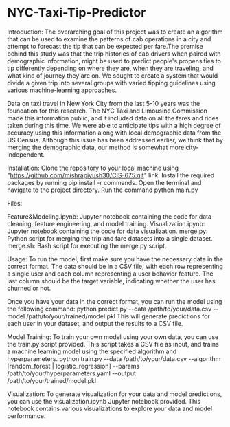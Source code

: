 # NYC-Taxi-Tip-Predictor

Introduction: The overarching goal of this project was to create an algorithm that can be used to examine the patterns of cab operations in a city and attempt to forecast the tip that can be expected per fare.The premise behind this study was that the trip histories of cab drivers when paired with demographic information, might be used to predict people's propensities to tip differently depending on where they are, when they are traveling, and what kind of journey they are on. We sought to create a system that would divide a given trip into several groups with varied tipping guidelines using various machine-learning approaches.

Data on taxi travel in New York City from the last 5-10 years was the foundation for this research. The NYC Taxi and Limousine Commission made this information public, and it included data on all the fares and rides taken during this time. We were able to anticipate tips with a high degree of accuracy using this information along with local demographic data from the US Census. Although this issue has been addressed earlier, we think that by merging the demographic data, our method is somewhat more city-independent.

Installation: Clone the repository to your local machine using "https://github.com/mishrapiyush30/CIS-675.git" link. Install the required packages by running pip install -r commands. Open the terminal and navigate to the project directory. Run the command python main.py

Files:

Feature&Modeling.ipynb: Jupyter notebook containing the code for data cleaning, feature engineering, and model training. Visualization.ipynb: Jupyter notebook containing the code for data visualization. merge.py: Python script for merging the trip and fare datasets into a single dataset. merge.sh: Bash script for executing the merge.py script.

Usage: To run the model, first make sure you have the necessary data in the correct format. The data should be in a CSV file, with each row representing a single user and each column representing a user behavior feature. The last column should be the target variable, indicating whether the user has churned or not.

Once you have your data in the correct format, you can run the model using the following command: python predict.py --data /path/to/your/data.csv --model /path/to/your/trained/model.pkl This will generate predictions for each user in your dataset, and output the results to a CSV file.

Model Training: To train your own model using your own data, you can use the train.py script provided. This script takes a CSV file as input, and trains a machine learning model using the specified algorithm and hyperparameters. python train.py --data /path/to/your/data.csv --algorithm [random_forest | logistic_regression] --params /path/to/your/hyperparameters.yaml --output /path/to/your/trained/model.pkl

Visualization: To generate visualization for your data and model predictions, you can use the visualization.ipynb Jupyter notebook provided. This notebook contains various visualizations to explore your data and model performance.

